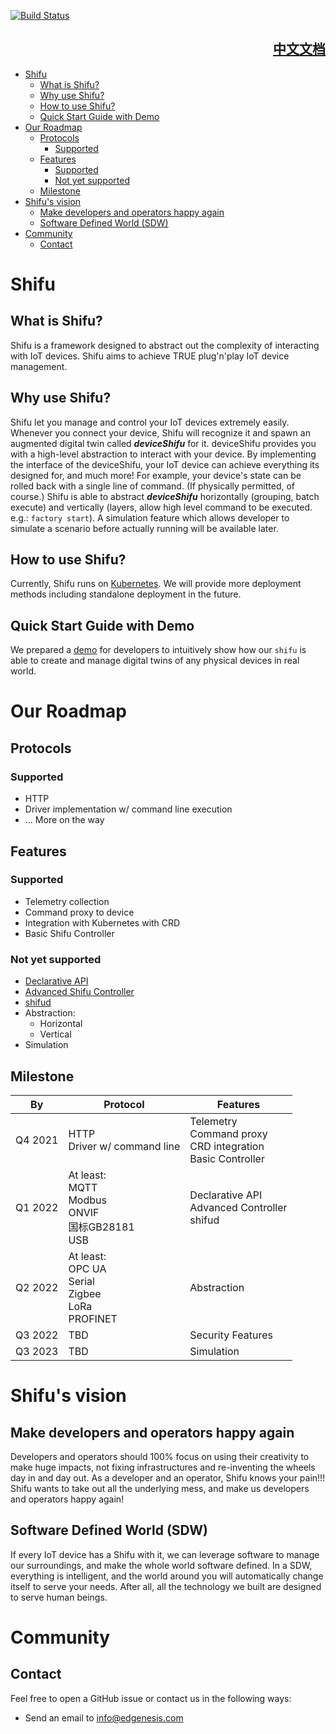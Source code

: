 [![Build Status](https://dev.azure.com/Edgenesis/shifu/_apis/build/status/Edgenesis.shifu?branchName=main)](https://dev.azure.com/Edgenesis/shifu/_build/latest?definitionId=1&branchName=main)

<div align="right">

## [中文文档](README-zh.md)

</div>

- [Shifu](#shifu)
  - [What is Shifu?](#what-is-shifu)
  - [Why use Shifu?](#why-use-shifu)
  - [How to use Shifu?](#how-to-use-shifu)
  - [Quick Start Guide with Demo](#quick-start-guide-with-demo)
- [Our Roadmap](#our-roadmap)
  - [Protocols](#protocols)
    - [Supported](#supported)
  - [Features](#features)
    - [Supported](#supported-1)
    - [Not yet supported](#not-yet-supported)
  - [Milestone](#milestone)
- [Shifu's vision](#shifus-vision)
  - [Make developers and operators happy again](#make-developers-and-operators-happy-again)
  - [Software Defined World (SDW)](#software-defined-world-sdw)
- [Community](#community)
  - [Contact](#contact)

# Shifu

## What is Shifu?

Shifu is a framework designed to abstract out the complexity of interacting with IoT devices. Shifu aims to achieve TRUE plug'n'play IoT device management.

## Why use Shifu?

Shifu let you manage and control your IoT devices extremely easily. Whenever you connect your device, Shifu will recognize it and spawn an augmented digital twin called ***deviceShifu*** for it. deviceShifu provides you with a high-level abstraction to interact with your device. By implementing the interface of the deviceShifu, your IoT device can achieve everything its designed for, and much more! For example, your device's state can be rolled back with a single line of command. (If physically permitted, of course.) Shifu is able to abstract ***deviceShifu*** horizontally (grouping, batch execute) and vertically (layers, allow high level command to be executed. e.g.: `factory start`). A simulation feature which allows developer to simulate a scenario before actually running will be available later.

## How to use Shifu?

Currently, Shifu runs on [Kubernetes](k8s.io). We will provide more deployment methods including standalone deployment in the future.

## Quick Start Guide with Demo
We prepared a [demo](docs/guide/quick-start-demo.md) for developers to intuitively show how our `shifu` is able to create and manage digital twins of any physical devices in real world. 

# Our Roadmap
## Protocols
### Supported
- HTTP
- Driver implementation w/ command line execution
- ... More on the way
## Features
### Supported
- Telemetry collection
- Command proxy to device
- Integration with Kubernetes with CRD
- Basic Shifu Controller
### Not yet supported
- [Declarative API](https://kubernetes.io/docs/concepts/extend-kubernetes/api-extension/custom-resources/#declarative-apis)
- [Advanced Shifu Controller](docs/design/design-shifuController.md)
- [shifud](docs/design/design-shifud.md)
- Abstraction:
  - Horizontal
  - Vertical
- Simulation

## Milestone
<table class="tg">
<thead>
  <tr>
    <th class="tg-0pky">By</th>
    <th class="tg-0pky">Protocol</th>
    <th class="tg-0pky">Features</th>
  </tr>
</thead>
<tbody>
  <tr>
    <td class="tg-0pky">Q4 2021</td>
    <td class="tg-0pky">HTTP<br>Driver w/ command line<br></td>
    <td class="tg-0pky">Telemetry<br>Command proxy<br>CRD integration<br>Basic Controller</td>
  </tr>
  <tr>
    <td class="tg-0pky">Q1 2022</td>
    <td class="tg-0pky">At least:<br>MQTT<br>Modbus<br>ONVIF<br>国标GB28181<br>USB</td>
    <td class="tg-0pky">Declarative API<br>Advanced Controller<br>shifud</td>
  </tr>
  <tr>
    <td class="tg-0pky">Q2 2022</td>
    <td class="tg-0pky">At least:<br>OPC UA<br>Serial<br>Zigbee<br>LoRa<br>PROFINET</td>
    <td class="tg-0pky">Abstraction</td>
  </tr>
  <tr>
    <td class="tg-0pky">Q3 2022</td>
    <td class="tg-0pky">TBD</td>
    <td class="tg-0pky">Security Features</td>
  </tr>
  <tr>
    <td class="tg-0pky">Q3 2023</td>
    <td class="tg-0pky">TBD</td>
    <td class="tg-0pky">Simulation</td>
  </tr>
</tbody>
</table>

# Shifu's vision

## Make developers and operators happy again

Developers and operators should 100% focus on using their creativity to make huge impacts, not fixing infrastructures and re-inventing the wheels day in and day out. As a developer and an operator, Shifu knows your pain!!! Shifu wants to take out all the underlying mess, and make us developers and operators happy again!

## Software Defined World (SDW)

If every IoT device has a Shifu with it, we can leverage software to manage our surroundings, and make the whole world software defined. In a SDW, everything is intelligent, and the world around you will automatically change itself to serve your needs. After all, all the technology we built are designed to serve human beings. 

# Community 

## Contact

Feel free to open a GitHub issue or contact us in the following ways:
- Send an email to info@edgenesis.com
